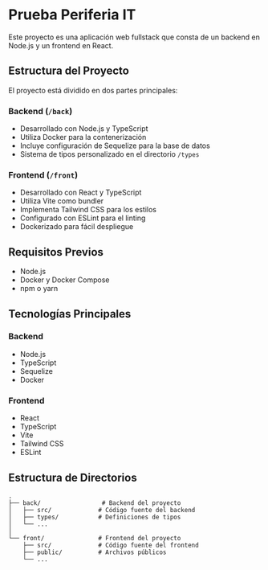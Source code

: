 # Prueba Periferia IT

Este proyecto es una aplicación web fullstack que consta de un backend en Node.js y un frontend en React.

## Estructura del Proyecto

El proyecto está dividido en dos partes principales:

### Backend (`/back`)
- Desarrollado con Node.js y TypeScript
- Utiliza Docker para la contenerización
- Incluye configuración de Sequelize para la base de datos
- Sistema de tipos personalizado en el directorio `/types`

### Frontend (`/front`)
- Desarrollado con React y TypeScript
- Utiliza Vite como bundler
- Implementa Tailwind CSS para los estilos
- Configurado con ESLint para el linting
- Dockerizado para fácil despliegue

## Requisitos Previos

- Node.js
- Docker y Docker Compose
- npm o yarn


## Tecnologías Principales

### Backend
- Node.js
- TypeScript
- Sequelize
- Docker

### Frontend
- React
- TypeScript
- Vite
- Tailwind CSS
- ESLint

## Estructura de Directorios

```
.
├── back/                 # Backend del proyecto
│   ├── src/             # Código fuente del backend
│   ├── types/           # Definiciones de tipos
│   └── ...
│
└── front/               # Frontend del proyecto
    ├── src/             # Código fuente del frontend
    ├── public/          # Archivos públicos
    └── ...
```